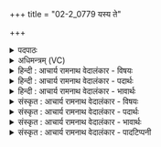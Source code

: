 +++
title = "02-2_0779 यस्य ते"

+++
<details><summary>पदपाठः</summary>

य꣡स्य꣢꣯। ते꣣। सख्ये꣢। स꣣। ख्ये꣢। व꣣य꣢म्। सा꣣सह्या꣡म꣢। पृ꣣तन्यतः꣢। त꣡व꣢꣯। इ꣣न्दो। द्युम्ने꣢। उ꣣त्तमे꣢। ७७९।
</details>

<details><summary>अधिमन्त्रम् (VC)</summary>

- पवमानः सोमः
- अहमीयुराङ्गिरसः
- गायत्री
- षड्जः
</details>

<details><summary>हिन्दी : आचार्य रामनाथ वेदालंकार - विषयः</summary>

अगले मन्त्र में पुनः उन्हीं से प्रार्थना की गयी है।
</details>

<details><summary>हिन्दी : आचार्य रामनाथ वेदालंकार - पदार्थः</summary>

पदार्थान्वय -  हे(इन्दो)तेजस्वी जगदीश्वर,आचार्य और राजन्! (यस्य ते)जिन आपकी(सख्ये)मित्रता में(वयम्)हम हैं,वे हम लोग(पृतन्यतः)सेना से चढ़ाई करनेवाले आन्तरिक और बाह्य शत्रुओं को(सासह्याम)अतिशय रूप से बार-बार पराजित कर देवें और(तव)आपके दिये हुए(उत्तमे)उत्तम(दयुम्ने)यश में,हम रहें ॥२॥
</details>

<details><summary>हिन्दी : आचार्य रामनाथ वेदालंकार - भावार्थः</summary>

भावार्थ -  सबको चाहिए कि परमेश्वर की उपासना करके,गुरु को शिष्यभाव से प्राप्त करके और राजा की सहायता पाकर सब काम,क्रोध आदि आन्तरिक रिपुओं को एवं बाह्य शत्रुओं को निर्मूल करके यशस्वी बनें ॥२॥
</details>

<details><summary>संस्कृत : आचार्य रामनाथ वेदालंकार - विषयः</summary>

अथ पुनस्तानेव प्रार्थयते।
</details>

<details><summary>संस्कृत : आचार्य रामनाथ वेदालंकार - पदार्थः</summary>

पदार्थान्वय -  हे(इन्दो)तेजस्विन् जगदीश्वर आचार्य नृपते वा! (यस्य ते)यस्य तव(सख्ये)सखित्वे(वयम्)वयं स्मः,ते वयम्(पृतन्यतः)पृतनया अभिगच्छतः आन्तरान् बाह्यांश्च शत्रून्(सासह्याम)अतिशयेन पुनः पुनः पराभवेम। अपि च(तव)त्वदीये,त्वया प्रदत्ते(उत्तमे)उत्कृष्टतमे(द्युम्ने)यशसि,स्याम इति शेषः ॥२॥
</details>

<details><summary>संस्कृत : आचार्य रामनाथ वेदालंकार - भावार्थः</summary>

भावार्थ -  सर्वैः परमेश्वरमुपास्य,गुरुं शिष्यत्वेनोपगम्य,नृपतेश्च साहाय्यं प्राप्य सर्वान् कामक्रोधादीनान्तरान् बाह्यांश्च रिपून् निर्मूल्य यशस्विभिर्भाव्यम् ॥२॥
</details>

<details><summary>संस्कृत : आचार्य रामनाथ वेदालंकार - पादटिप्पनी</summary>

टिप्पनी -   २.ऋ० ९।६१।२९,‘अस्य॑ ते स॒ख्ये व॒यं तवे॑न्दो द्यु॒म्न उ॑त्त॒मे। सा॒स॒ह्याम॑ पृतन्य॒तः ॥’ इति पाठः।
</details>